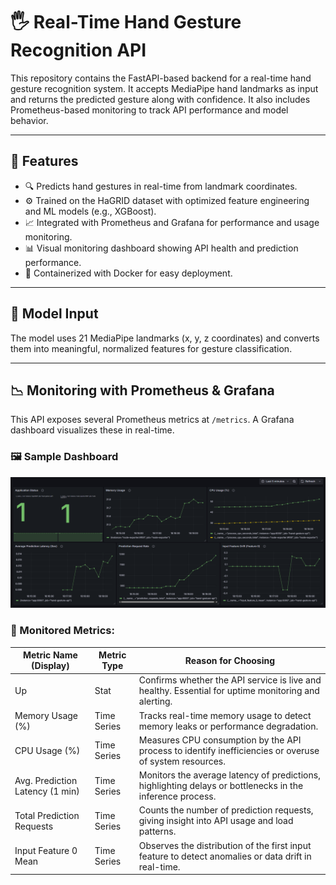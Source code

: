 # 🖐️ Real-Time Hand Gesture Recognition API

This repository contains the FastAPI-based backend for a real-time hand gesture recognition system. It accepts MediaPipe hand landmarks as input and returns the predicted gesture along with confidence. It also includes Prometheus-based monitoring to track API performance and model behavior.

---

## 🚀 Features

- 🔍 Predicts hand gestures in real-time from landmark coordinates.
- ⚙️ Trained on the HaGRID dataset with optimized feature engineering and ML models (e.g., XGBoost).
- 📈 Integrated with Prometheus and Grafana for performance and usage monitoring.
- 📊 Visual monitoring dashboard showing API health and prediction performance.
- 🐳 Containerized with Docker for easy deployment.

---

## 🧠 Model Input

The model uses 21 MediaPipe landmarks (x, y, z coordinates) and converts them into meaningful, normalized features for gesture classification.

---

## 📉 Monitoring with Prometheus & Grafana

This API exposes several Prometheus metrics at `/metrics`. A Grafana dashboard visualizes these in real-time.

### 🖼️ Sample Dashboard

![Grafana Dashboard](Hand-Gesture_Dashboard.png)

### 📌 Monitored Metrics:

| **Metric Name (Display)**         | **Metric Type** | **Reason for Choosing**                                                                                 |
|----------------------------------|------------------|----------------------------------------------------------------------------------------------------------|
| Up                       | Stat             | Confirms whether the API service is live and healthy. Essential for uptime monitoring and alerting.      |
| Memory Usage (%)                 | Time Series      | Tracks real-time memory usage to detect memory leaks or performance degradation.                         |
| CPU Usage (%)               | Time Series      | Measures CPU consumption by the API process to identify inefficiencies or overuse of system resources.   |
| Avg. Prediction Latency (1 min)  | Time Series      | Monitors the average latency of predictions, highlighting delays or bottlenecks in the inference process.|
| Total Prediction Requests        | Time Series      | Counts the number of prediction requests, giving insight into API usage and load patterns.               |
| Input Feature 0 Mean             | Time Series      | Observes the distribution of the first input feature to detect anomalies or data drift in real-time.     |
